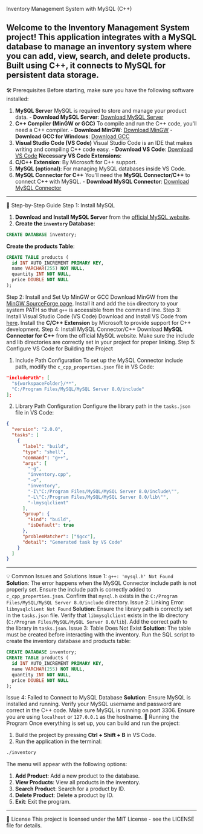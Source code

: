 Inventory Management System with MySQL (C++)


Welcome to the **Inventory Management System** project! This application integrates with a **MySQL database** to manage an inventory system where you can **add, view, search, and delete products**. Built using **C++**, it connects to MySQL for persistent data storage.
---
🛠️ Prerequisites
Before starting, make sure you have the following software installed:
1. **MySQL Server**
MySQL is required to store and manage your product data. - **Download MySQL Server**:  [Download MySQL Server](https://dev.mysql.com/downloads/installer/)
2. **C++ Compiler (MinGW or GCC)**
To compile and run the C++ code, you'll need a C++ compiler. - **Download MinGW**:  [Download MinGW](https://sourceforge.net/projects/mingw/) - **Download GCC for Windows**: [Download GCC](https://gcc.gnu.org/)
3. **Visual Studio Code (VS Code)**
Visual Studio Code is an IDE that makes writing and compiling C++ code easy. - **Download VS Code**: [Download VS Code](https://code.visualstudio.com/)
**Necessary VS Code Extensions**:
1. **C/C++ Extension**: By Microsoft for C++ support.
2. **MySQL (optional)**: For managing MySQL databases inside VS Code.
4. **MySQL Connector for C++**
You'll need the **MySQL Connector/C++** to connect C++ with MySQL. - **Download MySQL Connector**: [Download MySQL Connector](https://dev.mysql.com/downloads/connector/cpp/)
---
🚀 Step-by-Step Guide
Step 1: Install MySQL
1. **Download and Install MySQL Server** from the [official MySQL website](https://dev.mysql.com/downloads/installer/).
2. **Create the `inventory` Database**:
```sql
CREATE DATABASE inventory;
```
**Create the products Table**:
```sql
CREATE TABLE products (
  id INT AUTO_INCREMENT PRIMARY KEY,
  name VARCHAR(255) NOT NULL,
  quantity INT NOT NULL,
  price DOUBLE NOT NULL
);
```
Step 2: Install and Set Up MinGW or GCC
Download MinGW from the [MinGW SourceForge page](https://sourceforge.net/projects/mingw/).
Install it and add the `bin` directory to your system PATH so that `g++` is accessible from the command line.
Step 3: Install Visual Studio Code (VS Code)
Download and Install VS Code from [here](https://code.visualstudio.com/).
Install the **C/C++ Extension** by Microsoft to provide support for C++ development.
Step 4: Install MySQL Connector/C++
Download **MySQL Connector for C++** from the official MySQL website.
Make sure the include and lib directories are correctly set in your project for proper linking.
Step 5: Configure VS Code for Building the Project
1. Include Path Configuration
To set up the MySQL Connector include path, modify the `c_cpp_properties.json` file in VS Code:
```json
"includePath": [
  "${workspaceFolder}/**",
  "C:/Program Files/MySQL/MySQL Server 8.0/include"
];
```
2. Library Path Configuration
Configure the library path in the `tasks.json` file in VS Code:
```json
{
  "version": "2.0.0",
  "tasks": [
    {
      "label": "build",
      "type": "shell",
      "command": "g++",
      "args": [
        "-g",
        "inventory.cpp",
        "-o",
        "inventory",
        "-I\"C:/Program Files/MySQL/MySQL Server 8.0/include\"",
        "-L\"C:/Program Files/MySQL/MySQL Server 8.0/lib\"",
        "-lmysqlclient"
      ],
      "group": {
        "kind": "build",
        "isDefault": true
      },
      "problemMatcher": ["$gcc"],
      "detail": "Generated task by VS Code"
    }
  ]
}
```
---
💡 Common Issues and Solutions
Issue 1: `g++: 'mysql.h' Not Found`
**Solution**:
The error happens when the MySQL Connector include path is not properly set.
Ensure the include path is correctly added to `c_cpp_properties.json`.
Confirm that `mysql.h` exists in the `C:/Program Files/MySQL/MySQL Server 8.0/include` directory.
Issue 2: Linking Error: `libmysqlclient Not Found`
**Solution**:
Ensure the library path is correctly set in the `tasks.json` file.
Verify that `libmysqlclient` exists in the lib directory (`C:/Program Files/MySQL/MySQL Server 8.0/lib`).
Add the correct path to the library in `tasks.json`.
Issue 3: Table Does Not Exist
**Solution**:
The table must be created before interacting with the inventory.
Run the SQL script to create the inventory database and products table:
```sql
CREATE DATABASE inventory;
CREATE TABLE products (
  id INT AUTO_INCREMENT PRIMARY KEY,
  name VARCHAR(255) NOT NULL,
  quantity INT NOT NULL,
  price DOUBLE NOT NULL
);
```
Issue 4: Failed to Connect to MySQL Database
**Solution**:
Ensure MySQL is installed and running.
Verify your MySQL username and password are correct in the C++ code.
Make sure MySQL is running on port 3306.
Ensure you are using `localhost` or `127.0.0.1` as the hostname.
🏁 Running the Program
Once everything is set up, you can build and run the project:
1. Build the project by pressing **Ctrl + Shift + B** in VS Code.
2. Run the application in the terminal:
```bash
./inventory
```
The menu will appear with the following options:
1. **Add Product**: Add a new product to the database.
2. **View Products**: View all products in the inventory.
3. **Search Product**: Search for a product by ID.
4. **Delete Product**: Delete a product by ID.
5. **Exit**: Exit the program.
---
📄 License
This project is licensed under the MIT License - see the LICENSE file for details.
